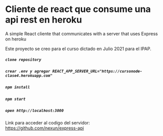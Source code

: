 # Cliente de react que consume una api rest en heroku
A simple React cliente  that communicates with a server that uses Express on heroku

Este proyecto se creo para el curso dictado en Julio 2021 para el IPAP.

##### `clone repository`
##### `crear .env y agregar REACT_APP_SERVER_URL="https://cursonode-clase4.herokuapp.com" `

##### `npm install`
##### `npm start`
##### `open http://localhost:3000`

Link para acceder al codigo del servidor: https://github.com/nexun/express-api

